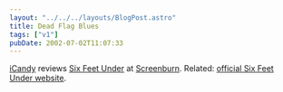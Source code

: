```yaml
---
layout: "../../../layouts/BlogPost.astro"
title: Dead Flag Blues
tags: ["v1"]
pubDate: 2002-07-02T11:07:33
---
```


[iCandy][1] reviews [Six Feet Under][2] at [Screenburn][3]. Related: [official Six Feet Under website][4].

[1]: http://icandy.ohskylab.com/ "iCandy"
[2]: http://screenburn.org/reviews/archives/00000027.php "iCandy reviews Six Feet Under at Screenburn"
[3]: http://screenburn.org/ "Screenburn"
[4]: http://www.hbo.com/sixfeetunder/ "Official Six Feet Under website at HBO"
